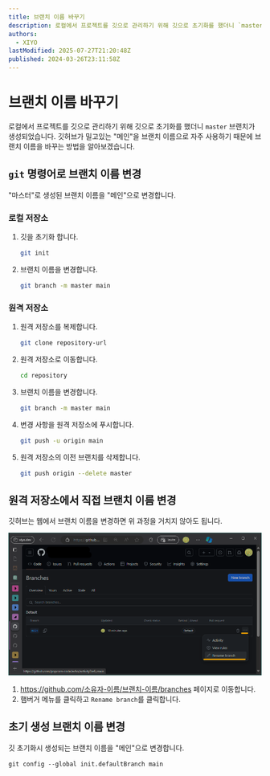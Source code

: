```yaml
---
title: 브랜치 이름 바꾸기
description: 로컬에서 프로젝트를 깃으로 관리하기 위해 깃으로 초기화를 했더니 `master` 브랜치가 생성되었습니다.
authors:
  - XIYO
lastModified: 2025-07-27T21:20:48Z
published: 2024-03-26T23:11:58Z
---
```

# 브랜치 이름 바꾸기

로컬에서 프로젝트를 깃으로 관리하기 위해 깃으로 초기화를 했더니 `master` 브랜치가 생성되었습니다.
깃허브가 밀고있는 "메인"을 브랜치 이름으로 자주 사용하기 때문에 브랜치 이름을 바꾸는 방법을 알아보겠습니다.

## `git` 명령어로 브랜치 이름 변경

"마스터"로 생성된 브랜치 이름을 "메인"으로 변경합니다.

### 로컬 저장소

1. 깃을 초기화 합니다.

   ```bash
   git init
   ```

2. 브랜치 이름을 변경합니다.
   ```bash
   git branch -m master main
   ```

### 원격 저장소

1. 원격 저장소를 복제합니다.
   ```bash
   git clone repository-url
   ```
2. 원격 저장소로 이동합니다.
   ```bash
   cd repository
   ```
3. 브랜치 이름을 변경합니다.
   ```bash
   git branch -m master main
   ```
4. 변경 사항을 원격 저장소에 푸시합니다.
   ```bash
   git push -u origin main
   ```
5. 원격 저장소의 이전 브랜치를 삭제합니다.
   ```bash
   git push origin --delete master
   ```

## 원격 저장소에서 직접 브랜치 이름 변경

깃허브는 웹에서 브랜치 이름을 변경하면 위 과정을 거치지 않아도 됩니다.

![브랜치 이름을 변경하는 메뉴 위치](./assets/change-branch-name-20240918104226703.png)

1. https://github.com/소유자-이름/브랜치-이름/branches 페이지로 이동합니다.
2. 햄버거 메뉴를 클릭하고 `Rename branch`를 클릭합니다.

## 초기 생성 브랜치 이름 변경

깃 초기화시 생성되는 브랜치 이름을 "메인"으로 변경합니다.

```shell
git config --global init.defaultBranch main
```
